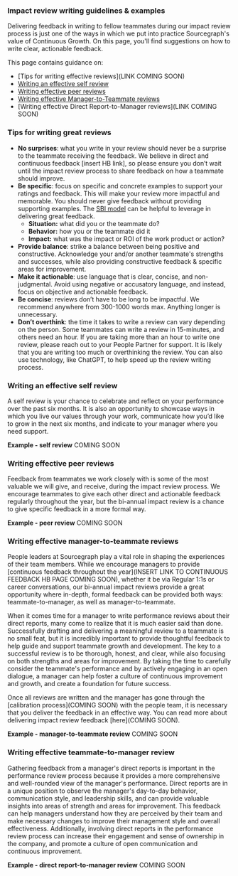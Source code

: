 ### Impact review writing guidelines & examples 
Delivering feedback in writing to fellow teammates during our impact review process is just one of the ways in which we put into practice Sourcegraph's value of Continuous Growth. On this page, you'll find suggestions on how to write clear, actionable feedback. 

This page contains guidance on:
- [Tips for writing effective reviews](LINK COMING SOON)
- [Writing an effective self review](#writing-an-effective-self-review)
- [Writing effective peer reviews](#writing-effective-peer-reviews)
- [Writing effective Manager-to-Teammate reviews](#writing-effective-manager-to-teammate-reviews)
- [Writing effective Direct Report-to-Manager reviews](LINK COMING SOON)


### **Tips for writing great reviews**
- **No surprises**: what you write in your review should never be a surprise to the teammate receiving the feedback. We believe in direct and continuous feedback [insert HB link], so please ensure you don’t wait until the impact review process to share feedback on how a teammate should improve.
- **Be specific**: focus on specific and concrete examples to support your ratings and feedback. This will make your review more impactful and memorable. You should never give feedback without providing supporting examples.  The [SBI model](https://docs.google.com/document/d/1R6c78xV9GpMdOX3jnZBg7GxUbcPJcABfJgUsdpU-m-U/edit?usp=sharing) can be helpful to leverage in delivering great feedback.
  - **Situation:** what did you or the teammate do? 
  - **Behavior:** how you or the teammate did it
  - **Impact:** what was the impact or ROI of the work product or action? 
- **Provide balance**: strike a balance between being positive and constructive. Acknowledge your and/or another teammate's strengths and successes, while also providing constructive feedback & specific areas for improvement. 
- **Make it actionable**: use language that is clear, concise, and non-judgmental. Avoid using negative or accusatory language, and instead, focus on objective and actionable feedback.
- **Be concise**: reviews don’t have to be long to be impactful. We recommend anywhere from 300-1000 words max. Anything longer is unnecessary.
- **Don’t overthink**: the time it takes to write a review can vary depending on the person. Some teammates can write a review in 15-minutes, and others need an hour.  If you are taking more than an hour to write one review, please reach out to your People Partner for support. It is likely that you are writing too much or overthinking the review. You can also use technology, like ChatGPT, to help speed up the review writing process.

### **Writing an effective self review**
A self review is your chance to celebrate and reflect on your performance over the past six months. It is also an opportunity to showcase ways in which you live our values through your work, communicate how you’d like to grow in the next six months, and indicate to your manager where you need support.

**Example - self review**
COMING SOON


### Writing effective peer reviews
Feedback from teammates we work closely with is some of the most valuable we will give, and receive, during the impact review process. We encourage teammates to give each other direct and actionable feedback regularly throughout the year, but the bi-annual impact review is a chance to give specific feedback in a more formal way.

**Example - peer review**
COMING SOON


### Writing effective manager-to-teammate reviews
People leaders at Sourcegraph play a vital role in shaping the experiences of their team members. While we encourage managers to provide [continuous feedback throughout the year](INSERT LINK TO CONTINUOUS FEEDBACK HB PAGE COMING SOON), whether it be via Regular 1:1s or career conversations, our bi-annual impact reviews provide a great opportunity where in-depth, formal feedback can be provided both ways: teammate-to-manager, as well as manager-to-teammate.

When it comes time for a manager to write performance reviews about their direct reports, many come to realize that it is much easier said than done. Successfully drafting and delivering a meaningful review to a teammate is no small feat, but it is incredibly important to provide thoughtful feedback to help guide and support teammate growth and development. The key to a successful review is to be thorough, honest, and clear, while also focusing on both strengths and areas for improvement. By taking the time to carefully consider the teammate's performance and by actively engaging in an open dialogue, a manager can help foster a culture of continuous improvement and growth, and create a foundation for future success.

Once all reviews are written and the manager has gone through the [calibration process](COMING SOON) with the people team, it is necessary that you deliver the feedback in an effective way.  You can read more about delivering impact review feedback [here](COMING SOON).

**Example - manager-to-teammate review** 
COMING SOON


### Writing effective teammate-to-manager review 
Gathering feedback from a manager's direct reports is important in the performance review process because it provides a more comprehensive and well-rounded view of the manager's performance. Direct reports are in a unique position to observe the manager's day-to-day behavior, communication style, and leadership skills, and can provide valuable insights into areas of strength and areas for improvement. This feedback can help managers understand how they are perceived by their team and make necessary changes to improve their management style and overall effectiveness. Additionally, involving direct reports in the performance review process can increase their engagement and sense of ownership in the company, and promote a culture of open communication and continuous improvement.

**Example - direct report-to-manager review**
COMING SOON
